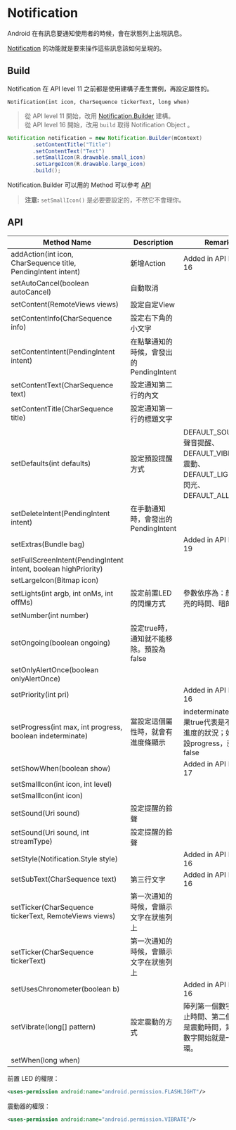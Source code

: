 # Notification

Android 在有訊息要通知使用者的時候，會在狀態列上出現訊息。

[Notification](http://developer.android.com/reference/android/app/Notification.html) 的功能就是要來操作這些訊息該如何呈現的。

## Build

Notification 在 API level 11 之前都是使用建構子產生實例，再設定屬性的。

    Notification(int icon, CharSequence tickerText, long when)

> 從 API level 11 開始，改用 [Notification.Builder](http://developer.android.com/reference/android/app/Notification.Builder.html) 建構。  
> 從 API level 16 開始，改用 `build` 取得 Notification Object 。

```java
Notification notification = new Notification.Builder(mContext)
        .setContentTitle("Title")
        .setContentText("Text")
        .setSmallIcon(R.drawable.small_icon)
        .setLargeIcon(R.drawable.large_icon)
        .build();
```

Notification.Builder 可以用的 Method 可以參考 [API](#API)

> **注意:** `setSmallIcon()` 是必要要設定的，不然它不會理你。

## API

| Method Name | Description | Remark |
| ----------- | ----------- | ------ |
| addAction(int icon, CharSequence title, PendingIntent intent) | 新增Action | Added in API level 16 |
| setAutoCancel(boolean autoCancel) | 自動取消 | |
| setContent(RemoteViews views) | 設定自定View | |
| setContentInfo(CharSequence info) | 設定右下角的小文字 | |
| setContentIntent(PendingIntent intent) | 在點擊通知的時候，會發出的PendingIntent | |
| setContentText(CharSequence text) | 設定通知第二行的內文 | |
| setContentTitle(CharSequence title) | 設定通知第一行的標題文字 | |
| setDefaults(int defaults) | 設定預設提醒方式 | DEFAULT_SOUND：聲音提醒、DEFAULT_VIBRATE：震動、DEFAULT_LIGHTS：閃光、DEFAULT_ALL：全部 |
| setDeleteIntent(PendingIntent intent) | 在手動通知時，會發出的PendingIntent | |
| setExtras(Bundle bag) | | Added in API level 19 |
| setFullScreenIntent(PendingIntent intent, boolean highPriority) | | |
| setLargeIcon(Bitmap icon) | | |
| setLights(int argb, int onMs, int offMs) | 設定前置LED的閃爍方式 | 參數依序為：顏色、亮的時間、暗的時間 |
| setNumber(int number) | | |
| setOngoing(boolean ongoing) | 設定true時，通知就不能移除。預設為false | |
| setOnlyAlertOnce(boolean onlyAlertOnce) | | |
| setPriority(int pri) | | Added in API level 16 |
| setProgress(int max, int progress, boolean indeterminate) | 當設定這個屬性時，就會有進度條顯示 | indeterminate參數如果true代表是不確定進度的狀況；如果要設progress，就要設false |
| setShowWhen(boolean show) | | Added in API level 17 |
| setSmallIcon(int icon, int level) | | |
| setSmallIcon(int icon) | | |
| setSound(Uri sound) | 設定提醒的鈴聲 | |
| setSound(Uri sound, int streamType) | 設定提醒的鈴聲 | |
| setStyle(Notification.Style style) | | Added in API level 16 |
| setSubText(CharSequence text) | 第三行文字 | Added in API level 16 |
| setTicker(CharSequence tickerText, RemoteViews views) | 第一次通知的時候，會顯示文字在狀態列上 | |
| setTicker(CharSequence tickerText) | 第一次通知的時候，會顯示文字在狀態列上 | |
| setUsesChronometer(boolean b) | | Added in API level 16 |
| setVibrate(long[] pattern) | 設定震動的方式 | 陣列第一個數字是停止時間、第二個數字是震動時間，第三個數字開始就是一直循環。 |
| setWhen(long when) | | |

前置 LED 的權限：

```xml
<uses-permission android:name="android.permission.FLASHLIGHT"/>
```

震動器的權限：

```xml
<uses-permission android:name="android.permission.VIBRATE"/>
```
